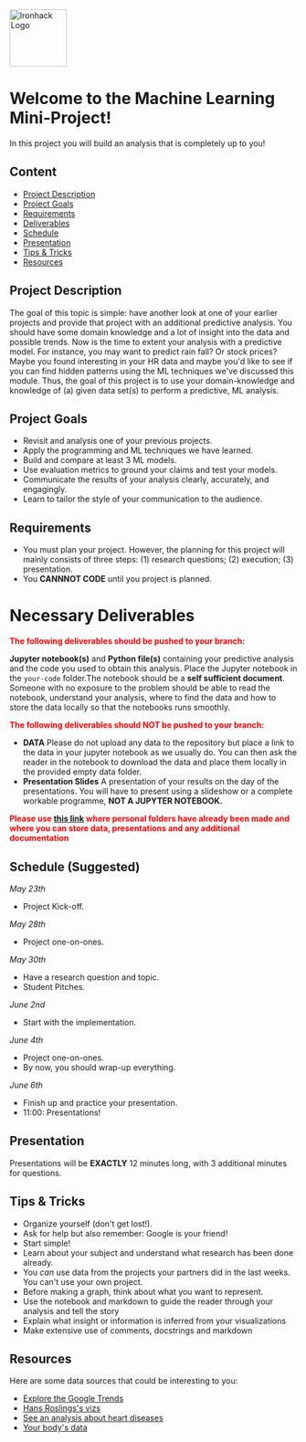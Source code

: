 <img src="https://bit.ly/2VnXWr2" alt="Ironhack Logo" width="100"/>

# Welcome to the Machine Learning Mini-Project!
In this project you will build an analysis that is completely up to you!

## Content
- [Project Description](#project-description)
- [Project Goals](#project-goals)
- [Requirements](#requirements)
- [Deliverables](#deliverables)
- [Schedule](#schedule)
- [Presentation](#presentation)
- [Tips & Tricks](#tips-&-tricks)
- [Resources](#resources)

<a name="project-description"></a>

## Project Description
The goal of this topic is simple: have another look at one of your earlier projects and provide that project with an additional predictive analysis. You should have some domain knowledge and a lot of insight into the data and possible trends. Now is the time to extent your analysis with a predictive model. For instance, you may want to predict rain fall? Or stock prices? Maybe you found interesting in your HR data and maybe you'd like to see if you can find hidden patterns using the ML techniques we've discussed this module. Thus, the goal of this project is to use your domain-knowledge and knowledge of (a) given data set(s) to perform a predictive, ML analysis. 

<a name="project-goals"></a>

## Project Goals
* Revisit and analysis one of your previous projects.
* Apply the programming and ML techniques we have learned. 
* Build and compare at least 3 ML models.
* Use evaluation metrics to ground your claims and test your models. 
* Communicate the results of your analysis clearly, accurately, and engagingly. 
* Learn to tailor the style of your communication to the audience.

<a name="requirements"></a>

## Requirements  
* You must plan your project. However, the planning for this project will mainly consists of three steps: (1) research questions; (2) execution; (3) presentation. 
* You **CANNNOT CODE** until you project is planned.

# Necessary Deliverables

**<span style="color:red">The following deliverables should be pushed to your branch:</span>**

**Jupyter notebook(s)** and **Python file(s)** containing your predictive analysis and the code you used to obtain this analysis. Place the Jupyter notebook in the `your-code` folder.The notebook should be a **self sufficient document**. Someone with no exposure to the problem should be able to read the notebook, understand your analysis, where to find the data and how to store the data locally so that the notebooks runs smoothly.<br>

**<span style="color:red">The following deliverables should NOT be pushed to your branch:</span>** <br>
- **DATA** Please do not upload any data to the repository but place a link to the data in your jupyter notebook as we usually do. You can then ask the reader in the notebook to download the data and place them locally in the provided empty data folder. 
- **Presentation Slides** A presentation of your results on the day of the presentations. You will have to present using a slideshow or a complete workable programme, **NOT A JUPYTER NOTEBOOK.** <br>

**<span style="color:red">
Please use [this link](https://drive.google.com/drive/folders/1Ypxj9A3VvTXHLMbKCIOLES25ohLhlGpF?usp=sharing) where  personal folders have already been made and where you can store data, presentations and any additional documentation </span>** 
  
<a name="schedule"></a>

## Schedule (Suggested)
*May 23th*
* Project Kick-off.

*May 28th*
* Project one-on-ones.

*May 30th*
* Have a research question and topic. 
* Student Pitches. 

*June 2nd*
* Start with the implementation. 

*June 4th*
* Project one-on-ones.
* By now, you should wrap-up everything.

*June 6th*
* Finish up and practice your presentation. 
* 11:00: Presentations! 

<a name="presentation"></a>

## Presentation  
Presentations will be **EXACTLY** 12 minutes long, with 3 additional minutes for questions. 

<a name="tips-&-tricks"></a>

## Tips & Tricks
* Organize yourself (don't get lost!).
* Ask for help but also remember: Google is your friend!
* Start simple! 
* Learn about your subject and understand what research has been done already.
* You *can* use data from the projects your partners did in the last weeks. You can't use your own project.
* Before making a graph, think about what you want to represent.
* Use the notebook and markdown to guide the reader through your analysis and tell the story
* Explain what insight or information is inferred from your visualizations
* Make extensive use of comments, docstrings and markdown

<a name="resources"></a>

## Resources
Here are some data sources that could be interesting to you:  
* [Explore the Google Trends](http://pages.today/trends4)  
* [Hans Roslings's vizs](http://b.link/ted52)  
* [See an analysis about heart diseases](http://b.link/kaggle10)  
* [Your body's data](http://body.media/ted6)



